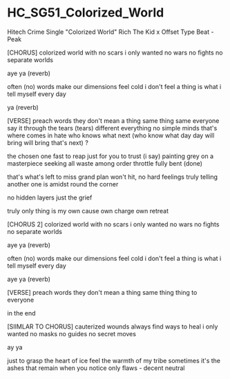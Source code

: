 # HC_SG51_Colorized_World
Hitech Crime Single "Colorized World"
Rich The Kid x Offset Type Beat - Peak

[CHORUS]
colorized world
with no scars
i only wanted
no wars no fights
no separate worlds 

aye ya (reverb)

often (no) words make
our dimensions feel cold
i don't feel a thing
is what i tell myself
every day 

ya (reverb)

[VERSE]
preach words
they don't mean a thing
same thing same everyone 
say it through the tears
(tears)
different everything
no simple minds
that's where
comes in hate
who knows what next   (who know what day
day will bring        will bring that's next) ?

the chosen one fast to reap
just for you to trust
(i say)
painting grey
on a masterpiece
seeking all waste
among  order
throttle fully bent (done)

that's what's left to miss 
grand plan won't hit,
no hard feelings
truly telling another 
one is amidst
round the corner

no hidden layers 
just the grief 

truly only thing 
is my own cause
own charge own retreat 

[CHORUS 2]
colorized world
with no scars
i only wanted
no wars no fights
no separate worlds 

aye ya (reverb)

often (no) words make
our dimensions feel cold
i don't feel a thing
is what i tell myself
every day

aye ya (reverb)

[VERSE]
preach words
they don't mean a thing
same thing thing to everyone

in the end

[SIIMLAR TO CHORUS]
cauterized wounds
always find ways to heal
i only wanted
no masks no guides
no secret moves

ay ya

just to grasp the heart of ice
feel the warmth of my tribe
sometimes it's the ashes
that remain when you notice
only flaws - decent neutral







